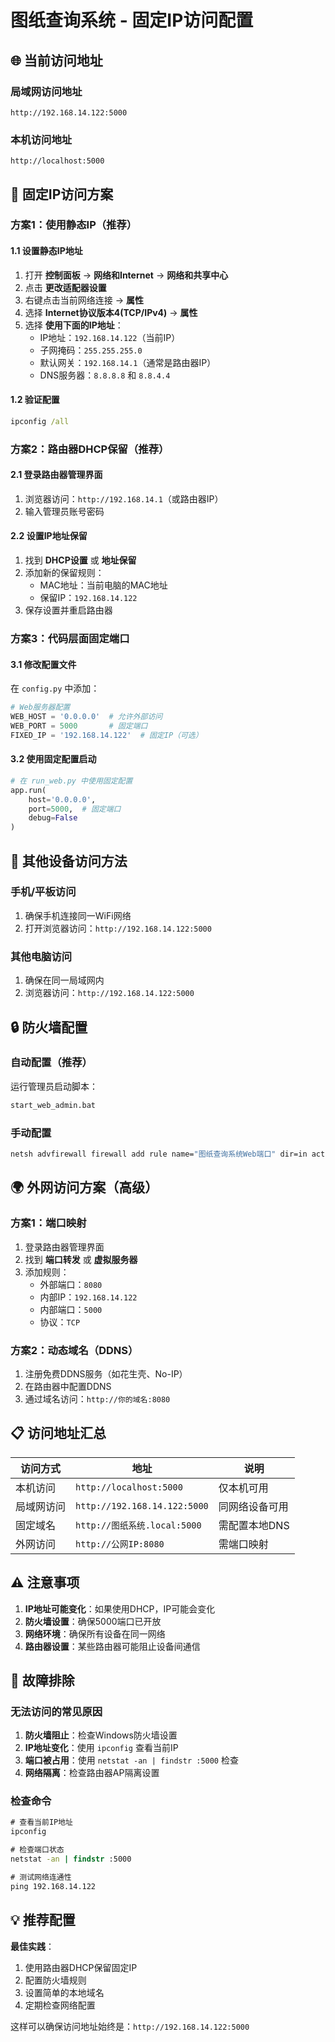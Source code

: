 # 图纸查询系统 - 固定IP访问配置

## 🌐 当前访问地址

### 局域网访问地址
```
http://192.168.14.122:5000
```

### 本机访问地址
```
http://localhost:5000
```

## 🔧 固定IP访问方案

### 方案1：使用静态IP（推荐）

#### 1.1 设置静态IP地址
1. 打开 **控制面板** → **网络和Internet** → **网络和共享中心**
2. 点击 **更改适配器设置**
3. 右键点击当前网络连接 → **属性**
4. 选择 **Internet协议版本4(TCP/IPv4)** → **属性**
5. 选择 **使用下面的IP地址**：
   - IP地址：`192.168.14.122`（当前IP）
   - 子网掩码：`255.255.255.0`
   - 默认网关：`192.168.14.1`（通常是路由器IP）
   - DNS服务器：`8.8.8.8` 和 `8.8.4.4`

#### 1.2 验证配置
```cmd
ipconfig /all
```

### 方案2：路由器DHCP保留（推荐）

#### 2.1 登录路由器管理界面
1. 浏览器访问：`http://192.168.14.1`（或路由器IP）
2. 输入管理员账号密码

#### 2.2 设置IP地址保留
1. 找到 **DHCP设置** 或 **地址保留**
2. 添加新的保留规则：
   - MAC地址：当前电脑的MAC地址
   - 保留IP：`192.168.14.122`
3. 保存设置并重启路由器

### 方案3：代码层面固定端口

#### 3.1 修改配置文件
在 `config.py` 中添加：
```python
# Web服务器配置
WEB_HOST = '0.0.0.0'  # 允许外部访问
WEB_PORT = 5000       # 固定端口
FIXED_IP = '192.168.14.122'  # 固定IP（可选）
```

#### 3.2 使用固定配置启动
```python
# 在 run_web.py 中使用固定配置
app.run(
    host='0.0.0.0',
    port=5000,  # 固定端口
    debug=False
)
```

## 📱 其他设备访问方法

### 手机/平板访问
1. 确保手机连接同一WiFi网络
2. 打开浏览器访问：`http://192.168.14.122:5000`

### 其他电脑访问
1. 确保在同一局域网内
2. 浏览器访问：`http://192.168.14.122:5000`

## 🔒 防火墙配置

### 自动配置（推荐）
运行管理员启动脚本：
```cmd
start_web_admin.bat
```

### 手动配置
```cmd
netsh advfirewall firewall add rule name="图纸查询系统Web端口" dir=in action=allow protocol=TCP localport=5000
```

## 🌍 外网访问方案（高级）

### 方案1：端口映射
1. 登录路由器管理界面
2. 找到 **端口转发** 或 **虚拟服务器**
3. 添加规则：
   - 外部端口：`8080`
   - 内部IP：`192.168.14.122`
   - 内部端口：`5000`
   - 协议：`TCP`

### 方案2：动态域名（DDNS）
1. 注册免费DDNS服务（如花生壳、No-IP）
2. 在路由器中配置DDNS
3. 通过域名访问：`http://你的域名:8080`

## 📋 访问地址汇总

| 访问方式 | 地址 | 说明 |
|---------|------|------|
| 本机访问 | `http://localhost:5000` | 仅本机可用 |
| 局域网访问 | `http://192.168.14.122:5000` | 同网络设备可用 |
| 固定域名 | `http://图纸系统.local:5000` | 需配置本地DNS |
| 外网访问 | `http://公网IP:8080` | 需端口映射 |

## ⚠️ 注意事项

1. **IP地址可能变化**：如果使用DHCP，IP可能会变化
2. **防火墙设置**：确保5000端口已开放
3. **网络环境**：确保所有设备在同一网络
4. **路由器设置**：某些路由器可能阻止设备间通信

## 🔧 故障排除

### 无法访问的常见原因
1. **防火墙阻止**：检查Windows防火墙设置
2. **IP地址变化**：使用 `ipconfig` 查看当前IP
3. **端口被占用**：使用 `netstat -an | findstr :5000` 检查
4. **网络隔离**：检查路由器AP隔离设置

### 检查命令
```cmd
# 查看当前IP地址
ipconfig

# 检查端口状态
netstat -an | findstr :5000

# 测试网络连通性
ping 192.168.14.122
```

## 💡 推荐配置

**最佳实践**：
1. 使用路由器DHCP保留固定IP
2. 配置防火墙规则
3. 设置简单的本地域名
4. 定期检查网络配置

这样可以确保访问地址始终是：`http://192.168.14.122:5000`